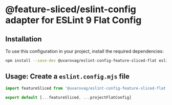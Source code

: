 # @feature-sliced/eslint-config adapter for ESLint 9 Flat Config

## Installation

To use this configuration in your project, install the required dependencies:

```bash
npm install --save-dev @uvarovag/eslint-config-feature-sliced-flat eslint@^9.16.0
```

## Usage: Create a `eslint.config.mjs` file

```js
import featureSliced from '@uvarovag/eslint-config-feature-sliced-flat'

export default [...featureSliced, ...projectFlatConfig]
```
